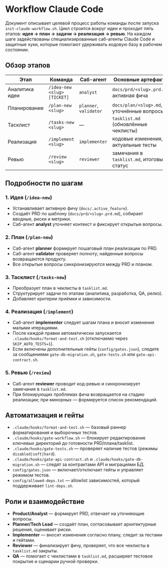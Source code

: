 # Workflow Claude Code

Документ описывает целевой процесс работы команды после запуска `init-claude-workflow.sh`. Цикл строится вокруг идеи и проходит пять этапов: **идея → план → задачи → реализация → ревью**. На каждом шаге задействованы специализированные саб-агенты Claude Code и защитные хуки, которые помогают удерживать кодовую базу в рабочем состоянии.

## Обзор этапов

| Этап | Команда | Саб-агент | Основные артефакты |
| --- | --- | --- | --- |
| Аналитика идеи | `/idea-new <slug> [TICKET]` | `analyst` | `docs/prd/<slug>.prd.md`, активная фича |
| Планирование | `/plan-new <slug>` | `planner`, `validator` | `docs/plan/<slug>.md`, уточнённые вопросы |
| Тасклист | `/tasks-new <slug>` | — | `tasklist.md` (обновлённые чеклисты) |
| Реализация | `/implement <slug>` | `implementer` | кодовые изменения, актуальные тесты |
| Ревью | `/review <slug>` | `reviewer` | замечания в `tasklist.md`, итоговый статус |

## Подробности по шагам

### 1. Идея (`/idea-new`)
- Устанавливает активную фичу (`docs/.active_feature`).
- Создаёт PRD по шаблону (`docs/prd/<slug>.prd.md`), собирает вводные, риски и метрики.
- Саб-агент **analyst** уточняет контекст и фиксирует открытые вопросы.

### 2. План (`/plan-new`)
- Саб-агент **planner** формирует пошаговый план реализации по PRD.
- Саб-агент **validator** проверяет полноту; найденные вопросы возвращаются продукту.
- Все открытые вопросы синхронизируются между PRD и планом.

### 3. Тасклист (`/tasks-new`)
- Преобразует план в чеклисты в `tasklist.md`.
- Структурирует задачи по этапам (аналитика, разработка, QA, релиз).
- Добавляет критерии приёмки и зависимости.

### 4. Реализация (`/implement`)
- Саб-агент **implementer** следует шагам плана и вносит изменения малыми итерациями.
- После каждой правки автоматически запускается `.claude/hooks/format-and-test.sh` (отключаемо через `SKIP_AUTO_TESTS=1`).
- Если включены дополнительные гейты (`config/gates.json`), следите за сообщениями `gate-db-migration.sh`, `gate-tests.sh` или `gate-api-contract.sh`.

### 5. Ревью (`/review`)
- Саб-агент **reviewer** проводит код-ревью и синхронизирует замечания в `tasklist.md`.
- При блокирующих проблемах фича возвращается на стадию реализации; при минорных — формируется список рекомендаций.

## Автоматизация и гейты

- `.claude/hooks/format-and-test.sh` — базовый раннер форматирования и выборочных тестов.
- `.claude/hooks/gate-workflow.sh` — блокирует редактирование ключевых директорий до готовности PRD/плана/tasklist.
- `.claude/hooks/gate-tests.sh` — проверяет наличие тестов (режимы `disabled|soft|hard`).
- `.claude/hooks/gate-api-contract.sh` и `.claude/hooks/gate-db-migration.sh` — следят за контрактами API и миграциями БД.
- `config/gates.json` — включает/отключает гейты и управляет режимом тестов.
- `config/allowed-deps.txt` — allowlist зависимостей, который поддерживает `lint-deps.sh`.

## Роли и взаимодействие

- **Product/Analyst** — формирует PRD, отвечает на уточняющие вопросы.
- **Planner/Tech Lead** — создаёт план, согласовывает архитектурные решения, оценивает риски.
- **Implementer** — вносит изменения согласно плану, следит за тестами и гейтами.
- **Reviewer** — финализирует фичу, проверяет, что все чеклисты в `tasklist.md` закрыты.
- **QA** — помогает с чеклистами в `tasklist.md`, расширяет тестовое покрытие и сценарии ручной проверки.
